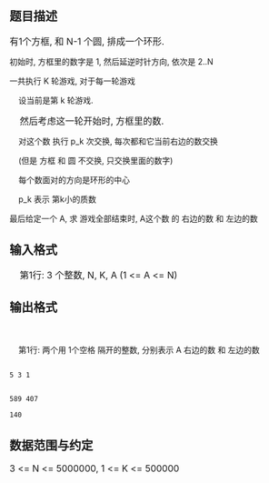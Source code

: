## 题目描述

<p><span style="font-size: medium">有1个方框, 和 N-1 个圆, 排成一个环形.<br>
   初始时, 方框里的数字是 1, 然后延逆时针方向, 依次是 2..N<br>
   一共执行 K 轮游戏, 对于每一轮游戏<br>
       设当前是第 k 轮游戏.</span></p>
<p><span style="font-size: medium">    然后考虑这一轮开始时, 方框里的数. <br>
       对这个数 执行 p_k 次交换, 每次都和它当前右边的数交换<br>
       (但是 方框 和 圆 不交换, 只交换里面的数字)<br>
       每个数面对的方向是环形的中心<br>
       p_k 表示 第k小的质数<br>
   最后给定一个 A, 求 游戏全部结束时, A这个数 的 右边的数 和 左边的数</span></p>
<p></p>

## 输入格式

<p><span style="font-size: medium">    第1行: 3 个整数, N, K, A (1 <= A <= N)</span></p>
<p></p>

## 输出格式

<p><span style="font-size: medium"><br>
       第1行: 两个用 1个空格 隔开的整数, 分别表示 A 右边的数 和 左边的数</span></p>
<p></p>

```input1
5 3 1
```
```output1
589 407
140
```
## 数据范围与约定

<p><span style="font-size: medium">3 <= N <= 5000000, 1 <= K <= 500000</span></p>

